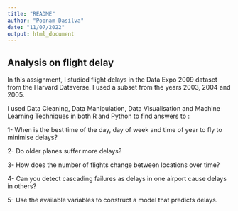 ```yaml
---
title: "README"
author: "Poonam Dasilva"
date: "11/07/2022"
output: html_document
---
```



## Analysis on flight delay

In this assignment, I studied flight delays in the Data Expo 2009 dataset from the Harvard Dataverse. I used a subset from the years 2003, 2004 and 2005. 

I used Data Cleaning, Data Manipulation, Data Visualisation and Machine Learning Techniques in both R and Python to find answers to :

1- When is the best time of the day, day of week and time of year to fly to minimise delays?

2- Do older planes suffer more delays?

3- How does the number of flights change between locations over time?

4- Can you detect cascading failures as delays in one airport cause delays in others?

5- Use the available variables to construct a model that predicts delays.
